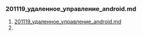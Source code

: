 ### 201119_удаленное_управление_android.md

1. [201119_удаленное_управление_android.md](./201119_удаленное_управление_android.md)
1. 
